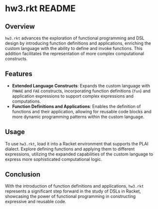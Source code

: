 
# hw3.rkt README

## Overview
`hw3.rkt` advances the exploration of functional programming and DSL design by introducing function definitions and applications, enriching the custom language with the ability to define and invoke functions. This addition facilitates the representation of more complex computational constructs.

## Features
- **Extended Language Constructs**: Expands the custom language with `FNWAE` and `FAE` constructs, incorporating function definitions (`fun`) and application expressions to support complex expressions and computations.
- **Function Definitions and Applications**: Enables the definition of functions and their application, allowing for reusable code blocks and more dynamic programming patterns within the custom language.

## Usage
To use `hw3.rkt`, load it into a Racket environment that supports the PLAI dialect. Explore defining functions and applying them to different expressions, utilizing the expanded capabilities of the custom language to express more sophisticated computational logic.

## Conclusion
With the introduction of function definitions and applications, `hw3.rkt` represents a significant step forward in the study of DSLs in Racket, showcasing the power of functional programming in constructing expressive and reusable code.
